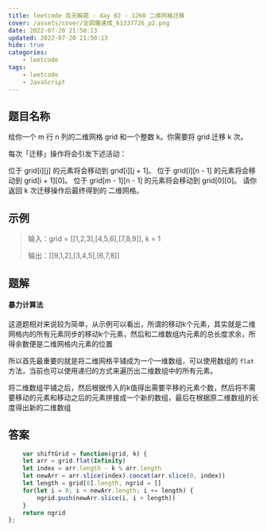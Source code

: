 ```yaml
---
title: leetcode 百天解题 - day 02 - 1260 二维网格迁移
cover: /assets/cover/全図鑑達成_61337726_p2.png
date: 2022-07-20 21:50:13
updated: 2022-07-20 21:50:13
hide: true
categories:
    - leetcode
tags:
    - leetcode
    - JavaScript
---
```

## 题目名称
给你一个 m 行 n 列的二维网格 grid 和一个整数 k。你需要将 grid 迁移 k 次。

每次「迁移」操作将会引发下述活动：

位于 grid[i][j] 的元素将会移动到 grid[i][j + 1]。
位于 grid[i][n - 1] 的元素将会移动到 grid[i + 1][0]。
位于 grid[m - 1][n - 1] 的元素将会移动到 grid[0][0]。
请你返回 k 次迁移操作后最终得到的 二维网格。

## 示例

>输入：grid = [[1,2,3],[4,5,6],[7,8,9]], k = 1
>
>输出：[[9,1,2],[3,4,5],[6,7,8]]

## 题解

#### 暴力计算法

这道题相对来说较为简单，从示例可以看出，所谓的移动k个元素，其实就是二维网格内的所有元素同步的移动k个元素，然后和二维数组内元素的总长度求余，所得余数便是二维网格内元素的位置

所以首先最重要的就是将二维网格平铺成为一个一维数组，可以使用数组的 `flat` 方法，当前也可以使用递归的方式来遍历出二维数组中的所有元素。

将二维数组平铺之后，然后根据传入的k值得出需要平移的元素个数，然后将不需要移动的元素和移动之后的元素拼接成一个新的数组，最后在根据原二维数组的长度得出新的二维数组

## 答案

~~~js
    var shiftGrid = function(grid, k) {
    let arr = grid.flat(Infinity)
    let index = arr.length - k % arr.length
    let newArr = arr.slice(index).concat(arr.slice(0, index))
    let length = grid[0].length, ngrid = []
    for(let i = 0; i < newArr.length; i += length) {
        ngrid.push(newArr.slice(i, i + length))
    }
    return ngrid
};
~~~
